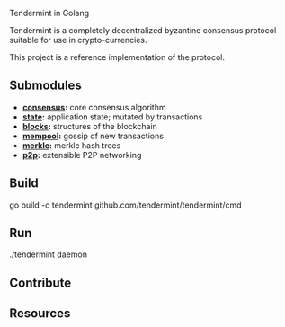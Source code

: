Tendermint in Golang

Tendermint is a completely decentralized byzantine consensus protocol suitable for use in crypto-currencies.

This project is a reference implementation of the protocol.

## Submodules

* **[consensus](https://github.com/tendermint/tendermint/blob/master/consensus):** core consensus algorithm
* **[state](https://github.com/tendermint/tendermint/blob/master/state):** application state; mutated by transactions
* **[blocks](https://github.com/tendermint/tendermint/blob/master/blocks):** structures of the blockchain
* **[mempool](https://github.com/tendermint/tendermint/blob/master/mempool):** gossip of new transactions
* **[merkle](https://github.com/tendermint/tendermint/blob/master/merkle):** merkle hash trees
* **[p2p](https://github.com/tendermint/tendermint/blob/master/p2p):**  extensible P2P networking

## Build

go build -o tendermint github.com/tendermint/tendermint/cmd

## Run

./tendermint daemon

## Contribute

## Resources
